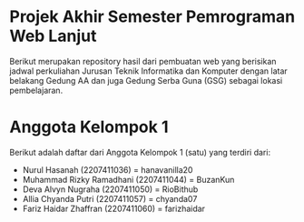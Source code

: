 # Projek Akhir Semester Pemrograman Web Lanjut
Berikut merupakan repository hasil dari pembuatan web yang berisikan jadwal perkuliahan Jurusan Teknik Informatika dan Komputer dengan latar belakang Gedung AA dan juga Gedung Serba Guna (GSG) sebagai lokasi pembelajaran.

# Anggota Kelompok 1
Berikut adalah daftar dari Anggota Kelompok 1 (satu) yang terdiri dari:

- Nurul Hasanah (2207411036) = hanavanilla20
- Muhammad Rizky Ramadhani (2207411044) = BuzanKun
- Deva Alvyn Nugraha (2207411050) = RioBithub
- Allia Chyanda Putri (2207411057) = chyanda07
- Fariz Haidar Zhaffran (2207411060) = farizhaidar
